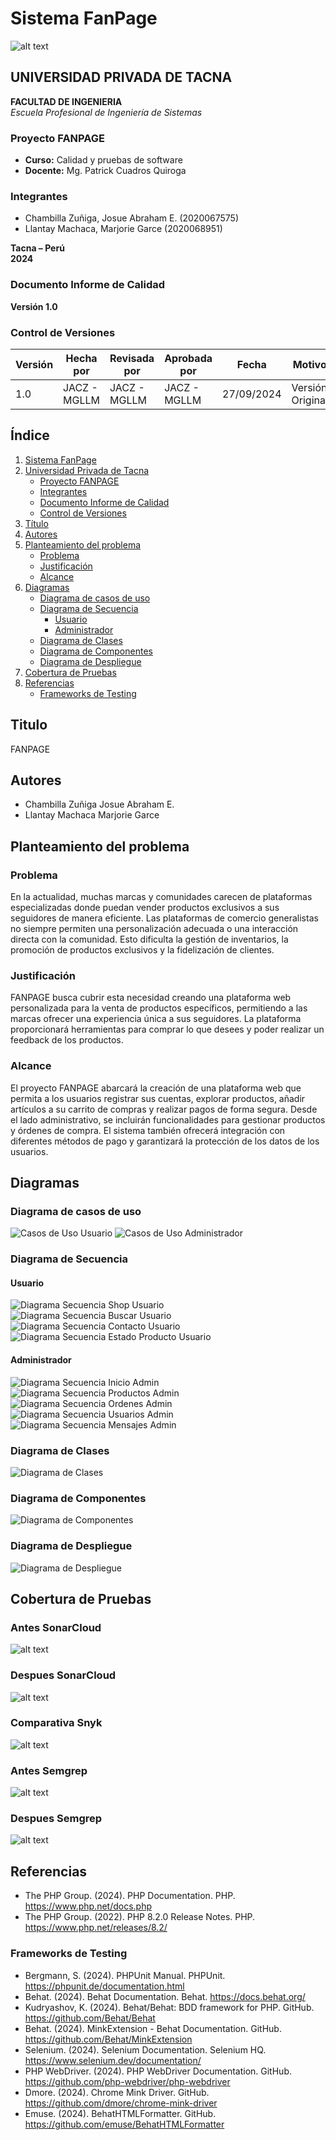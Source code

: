 # Sistema FanPage

![alt text](media/logo-upt.png)

## UNIVERSIDAD PRIVADA DE TACNA
**FACULTAD DE INGENIERIA**  
*Escuela Profesional de Ingeniería de Sistemas*

### Proyecto FANPAGE
- **Curso:** Calidad y pruebas de software
- **Docente:** Mg. Patrick Cuadros Quiroga

### Integrantes
- Chambilla Zuñiga, Josue Abraham E. (2020067575)
- Llantay Machaca, Marjorie Garce (2020068951)

**Tacna – Perú**  
**2024**

### Documento Informe de Calidad
**Versión 1.0**

### Control de Versiones

| Versión | Hecha por | Revisada por | Aprobada por | Fecha | Motivo |
|---------|-----------|--------------|--------------|-------|---------|
| 1.0 | JACZ - MGLLM | JACZ - MGLLM | JACZ - MGLLM | 27/09/2024 | Versión Original |

## Índice
1. [Sistema FanPage](#sistema-fanpage)
2. [Universidad Privada de Tacna](#universidad-privada-de-tacna)
    - [Proyecto FANPAGE](#proyecto-fanpage)
    - [Integrantes](#integrantes)
    - [Documento Informe de Calidad](#documento-informe-de-calidad)
    - [Control de Versiones](#control-de-versiones)
3. [Título](#titulo)
4. [Autores](#autores)
5. [Planteamiento del problema](#planteamiento-del-problema)
    - [Problema](#problema)
    - [Justificación](#justificacion)
    - [Alcance](#alcance)
6. [Diagramas](#diagramas)
    - [Diagrama de casos de uso](#diagrama-de-casos-de-uso)
    - [Diagrama de Secuencia](#diagrama-de-secuencia)
        - [Usuario](#usuario)
        - [Administrador](#administrador)
    - [Diagrama de Clases](#diagrama-de-clases)
    - [Diagrama de Componentes](#diagrama-de-componentes)
    - [Diagrama de Despliegue](#diagrama-de-despliegue)
7. [Cobertura de Pruebas](#cobertura-de-pruebas)
8. [Referencias](#referencias)
    - [Frameworks de Testing](#frameworks-de-testing)

## Titulo
FANPAGE

## Autores
- Chambilla Zuñiga Josue Abraham E.
- Llantay Machaca Marjorie Garce

## Planteamiento del problema

### Problema
En la actualidad, muchas marcas y comunidades carecen de plataformas especializadas donde puedan vender productos exclusivos a sus seguidores de manera eficiente. Las plataformas de comercio generalistas no siempre permiten una personalización adecuada o una interacción directa con la comunidad. Esto dificulta la gestión de inventarios, la promoción de productos exclusivos y la fidelización de clientes.

### Justificación
FANPAGE busca cubrir esta necesidad creando una plataforma web personalizada para la venta de productos específicos, permitiendo a las marcas ofrecer una experiencia única a sus seguidores. La plataforma proporcionará herramientas para comprar lo que desees y poder realizar un feedback de los productos.

### Alcance
El proyecto FANPAGE abarcará la creación de una plataforma web que permita a los usuarios registrar sus cuentas, explorar productos, añadir artículos a su carrito de compras y realizar pagos de forma segura. Desde el lado administrativo, se incluirán funcionalidades para gestionar productos y órdenes de compra. El sistema también ofrecerá integración con diferentes métodos de pago y garantizará la protección de los datos de los usuarios.

## Diagramas

### Diagrama de casos de uso
![Casos de Uso Usuario](media/Casos_Uso_Usuario.png)
![Casos de Uso Administrador](media/Casos_Uso_Administrador.png)

### Diagrama de Secuencia
#### Usuario
![Diagrama Secuencia Shop Usuario](media/Diagrama_Secuencia_Shop_Usuario.png)
![Diagrama Secuencia Buscar Usuario](media/Diagrama_Secuencia_Buscar_Usuario.png)
![Diagrama Secuencia Contacto Usuario](media/Diagrama_Secuencia_Contacto_Usuario.png)
![Diagrama Secuencia Estado Producto Usuario](media/Diagrama_Secuencia_EstadoProducto_Usuario.png)

#### Administrador
![Diagrama Secuencia Inicio Admin](media/Diagrama_Secuencia_Inicio_Admin.png)
![Diagrama Secuencia Productos Admin](media/Diagrama_Secuencia_Productos_Admin.png)
![Diagrama Secuencia Ordenes Admin](media/Diagrama_Secuencia_Ordenes_Admin.png)
![Diagrama Secuencia Usuarios Admin](media/Diagrama_Secuencia_Usuarios_Admin.png)
![Diagrama Secuencia Mensajes Admin](media/Diagrama_Secuencia_Mensajes_Admin.png)

### Diagrama de Clases
![Diagrama de Clases](media/Diagrama_Clases.png)

### Diagrama de Componentes
![Diagrama de Componentes](media/Diagrama_Componentes.png)

### Diagrama de Despliegue
![Diagrama de Despliegue](media/Diagrama_Despligu_Arquitectura.png)

## Cobertura de Pruebas
### Antes SonarCloud
![alt text](media/Comparativa_Sonar.png)
### Despues SonarCloud
![alt text](media/Coberrtura_SonarCloud.png)

### Comparativa Snyk
![alt text](media/Comparativa_Snyk.png)

### Antes Semgrep
![alt text](media/Semgrep_Antes.png)

### Despues Semgrep
![alt text](media/Semgrep_Despues.png)

## Referencias

- The PHP Group. (2024). PHP Documentation. PHP. https://www.php.net/docs.php
- The PHP Group. (2022). PHP 8.2.0 Release Notes. PHP. https://www.php.net/releases/8.2/

### Frameworks de Testing
- Bergmann, S. (2024). PHPUnit Manual. PHPUnit. https://phpunit.de/documentation.html
- Behat. (2024). Behat Documentation. Behat. https://docs.behat.org/
- Kudryashov, K. (2024). Behat/Behat: BDD framework for PHP. GitHub. https://github.com/Behat/Behat
- Behat. (2024). MinkExtension - Behat Documentation. GitHub. https://github.com/Behat/MinkExtension
- Selenium. (2024). Selenium Documentation. Selenium HQ. https://www.selenium.dev/documentation/
- PHP WebDriver. (2024). PHP WebDriver Documentation. GitHub. https://github.com/php-webdriver/php-webdriver
- Dmore. (2024). Chrome Mink Driver. GitHub. https://github.com/dmore/chrome-mink-driver
- Emuse. (2024). BehatHTMLFormatter. GitHub. https://github.com/emuse/BehatHTMLFormatter